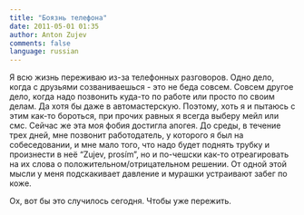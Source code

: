 ```yaml
---
title: "Боязнь телефона"
date: 2011-05-01 01:35
author: Anton Zujev
comments: false
language: russian
---
```


Я всю жизнь переживаю из-за телефонных разговоров. Одно дело, когда с друзьями созваниваешься - это не беда совсем. Совсем другое дело, когда надо позвонить куда-то по работе или просто по своим делам. Да хотя бы даже в автомастерскую. Поэтому, хоть я и пытаюсь с этим как-то бороться, при прочих равных я всегда выберу мейл или смс. Сейчас же эта моя фобия достигла апогея. До среды, в течение трех дней, мне позвонит работодатель, у которого я был на собеседовании, и мне мало того, что надо будет поднять трубку и произнести в неё “Zujev, prosím”, но и по-чешски как-то отреагировать на их слова о положительном/отрицательном решении. От одной этой мысли у меня подскакивает давление и мурашки устраивают забег по коже.

Ох, вот бы это случилось сегодня. Чтобы уже пережить. 